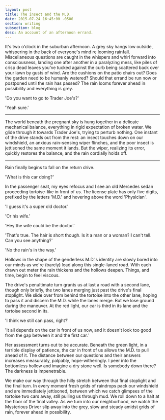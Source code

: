 ```yaml
---
layout: post
title: The insect and the M.D.
date: 2015-07-24 16:45:00 -0500
section: writing
subsection: blog
desc: An account of an afternoon errand.
---
```


It's two o'clock in the suburban afternoon. A grey sky hangs low outside, whispering in the back of everyone's mind re looming rainfall. Miscellaneous questions are caught in the whispers and whirl forward into consciousness, landing one after another in a paralyzing mess, like piles of crisp dead leaves you've tucked against the curb being scattered back over your lawn by gusts of wind. Are the cushions on the patio chairs out? Does the garden need to be humanly watered? Should that errand be run now or postponed until the rain has passed? The rain looms forever ahead in possibility and everything is grey.

'Do you want to go to Trader Joe's?'

'Yeah sure.'

* * *

The world beneath the pregnant sky is hung together in a delicate mechanical balance, everything in rigid expectation of broken water. We glide through it towards Trader Joe's, trying to perturb nothing. One instant of the drive stands out from the rest: an insect touches down on our windshield, an anxious rain-sensing wiper flinches, and the poor insect is jettisoned the same moment it lands. But the wiper, realizing its error, quickly restores the balance, and the rain cordially holds off.

* * *

Rain finally begins to fall on the return drive.

'What is this car doing?'

In the passenger seat, my eyes refocus and I see an old Mercedes sedan proceeding tortoise-like in front of us. The license plate has only five digits, prefixed by the letters 'M.D.' and hovering above the word 'Physician'.

'I guess it's a super old doctor.'

'Or his wife.'

'Hey the wife could be the doctor.'

'That's true. The hair is short though. Is it a man or a woman? I can't tell. Can you see anything?'

'No the rain's in the way.'

Hollows in the shape of the genderless M.D.'s identity are slowly bored into our minds as we're (barely) lead along this single-laned road. With each drawn out meter the rain thickens and the hollows deepen. Things, and time, begin to feel viscous.

The drive's penultimate turn grants us at last a road with a second lane, though only briefly, the two lanes merging just past the drive's final stoplight. We slide over from behind the tortoise into the other lane, hoping to pass it and discern the M.D. while the lanes merge. But we lose ground during the maneuver. At the red light, our car is third in its lane and the tortoise second in its.

'I think we still can pass, right?'

'It all depends on the car in front of us now, and it doesn't look too good from the gap between it and the first car.'

Her assessment turns out to be accurate. Beneath the green light, in a terrible display of patience, the car in front of us allows the M.D. to pull ahead of it. The distance between our questions and their answers increases measurably, palpably, hope-witheringly. I peer into the bottomless hollow and imagine a dry stone well. Is somebody down there? The darkness is impenetrable.

We make our way through the hilly stretch between that final stoplight and the final turn. In every moment fresh grids of raindrops pack our windshield and are immediately jettisoned, between which we catch glimpses of the tortoise two cars away, still pulling us through mud. We roll down to a halt at the floor of the final valley. As we turn into our neighborhood, we watch the Mysterious Driver slip away into the grey, slow and steady amidst grids of rain, forever ahead in possibility.






